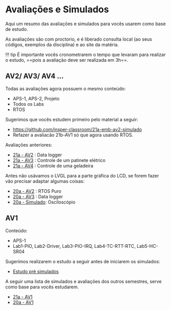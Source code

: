 # Avaliações e Simulados

Aqui um resumo das avaliações e simulados para vocês usarem
como base de estudo.

As avaliações são com proctorio, e é liberado consulta 
local (ao seus códigos, exemplos da disciplina) e ao 
site da matéria. 

!!! tip
    É importante vocês cronometrarem o tempo que levaram para 
realizar o estudo, ==pois a avaliação deve ser realizada em 3h==.

## AV2/ AV3/ AV4 ...

Todas as avaliações agora possuem o mesmo conteúdo:

- APS-1, APS-2, Projeto
- Todos os Labs
- RTOS 

Sugerimos que vocês estudem primeiro pelo material a seguir:

- https://github.com/insper-classroom/21a-emb-av2-simulado
- Refazer a avaliacão 21b-AV1 só que agora usando RTOS.

Avaliações anteriores:

- [21a - AV2](https://github.com/insper-classroom/21a-emb-av2) : Data logger
- [21a - AV3](https://github.com/insper-classroom/21a-emb-av3) : Controle de um patinete elétrico
- [21a - AV4](https://github.com/insper-classroom/21a-emb-sub) : Controle de uma geladeira

Antes não usávamos o LVGL para a parte gráfica do LCD, se forem fazer vão precisar adaptar algumas coisas:

- [20a - AV2](https://github.com/insper-classroom/20a-emb-av2) : RTOS Puro
- [20a - AV3](https://github.com/insper-classroom/20a-emb-av3) : Data logger
- [20a - Simulado](https://github.com/insper-classroom/20a-emb-av2-simulado): Osciloscópio 

## AV1

Conteúdo: 

- APS-1
- Lab1-PIO, Lab2-Driver, Lab3-PIO-IRQ, Lab4-TC-RTT-RTC, Lab5-HC-SR04

Sugerimos realizarem o estudo a seguir antes de iniciarem os simulados:

- [Estudo pré simulados](https://github.com/Insper/AV1-Embarcados-Simulado)

A seguir uma lista de simulados e avaliações dos outros semestres,
serve como base para vocês estudarem. 

- [21a - AV1](https://github.com/insper-classroom/21a-emb-av1)
- [20a - AV1](https://github.com/Insper/2020a-AV1-Embarcados)
